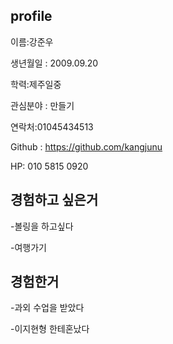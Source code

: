 ## profile

이름:강준우

생년월일 : 2009.09.20

학력:제주일중

관심분야 : 만들기

연락처:01045434513

Github : https://github.com/kangjunu

HP: 010 5815 0920

## 경험하고 싶은거

-볼링을 하고싶다

-여행가기

## 경험한거

-과외 수업을 받았다

-이지현형 한테혼났다
